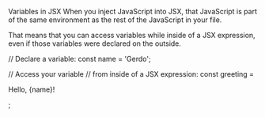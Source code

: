 Variables in JSX
When you inject JavaScript into JSX, that JavaScript is part of the same environment as the rest of the JavaScript in your file.

That means that you can access variables while inside of a JSX expression, even if those variables were declared on the outside.

// Declare a variable:
const name = 'Gerdo';

// Access your variable
// from inside of a JSX expression:
const greeting = <p>Hello, {name}!</p>;
